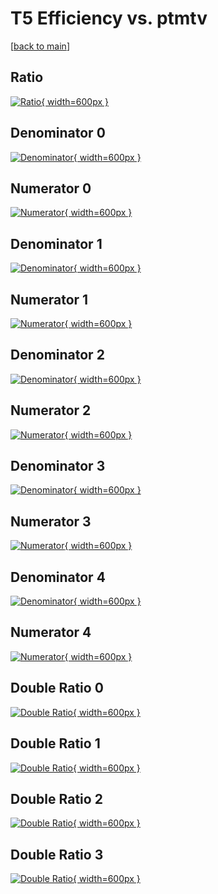 # T5 Efficiency vs. ptmtv

[[back to main](./)]



## Ratio

[![Ratio](../mtv/var/T5_vtr_321_1_eff_ptmtv.png){ width=600px }](../mtv/var/T5_vtr_321_1_eff_ptmtv.pdf)

## Denominator 0

[![Denominator](../mtv/den/T5_vtr_321_1_eff_ptmtv_den0.png){ width=600px }](../mtv/den/T5_vtr_321_1_eff_ptmtv_den0.pdf)

## Numerator 0

[![Numerator](../mtv/num/T5_vtr_321_1_eff_ptmtv_num0.png){ width=600px }](../mtv/num/T5_vtr_321_1_eff_ptmtv_num0.pdf)

## Denominator 1

[![Denominator](../mtv/den/T5_vtr_321_1_eff_ptmtv_den1.png){ width=600px }](../mtv/den/T5_vtr_321_1_eff_ptmtv_den1.pdf)

## Numerator 1

[![Numerator](../mtv/num/T5_vtr_321_1_eff_ptmtv_num1.png){ width=600px }](../mtv/num/T5_vtr_321_1_eff_ptmtv_num1.pdf)

## Denominator 2

[![Denominator](../mtv/den/T5_vtr_321_1_eff_ptmtv_den2.png){ width=600px }](../mtv/den/T5_vtr_321_1_eff_ptmtv_den2.pdf)

## Numerator 2

[![Numerator](../mtv/num/T5_vtr_321_1_eff_ptmtv_num2.png){ width=600px }](../mtv/num/T5_vtr_321_1_eff_ptmtv_num2.pdf)

## Denominator 3

[![Denominator](../mtv/den/T5_vtr_321_1_eff_ptmtv_den3.png){ width=600px }](../mtv/den/T5_vtr_321_1_eff_ptmtv_den3.pdf)

## Numerator 3

[![Numerator](../mtv/num/T5_vtr_321_1_eff_ptmtv_num3.png){ width=600px }](../mtv/num/T5_vtr_321_1_eff_ptmtv_num3.pdf)

## Denominator 4

[![Denominator](../mtv/den/T5_vtr_321_1_eff_ptmtv_den4.png){ width=600px }](../mtv/den/T5_vtr_321_1_eff_ptmtv_den4.pdf)

## Numerator 4

[![Numerator](../mtv/num/T5_vtr_321_1_eff_ptmtv_num4.png){ width=600px }](../mtv/num/T5_vtr_321_1_eff_ptmtv_num4.pdf)

## Double Ratio 0

[![Double Ratio](../mtv/ratio/T5_vtr_321_1_eff_ptmtv_ratio0.png){ width=600px }](../mtv/ratio/T5_vtr_321_1_eff_ptmtv_ratio0.pdf)

## Double Ratio 1

[![Double Ratio](../mtv/ratio/T5_vtr_321_1_eff_ptmtv_ratio1.png){ width=600px }](../mtv/ratio/T5_vtr_321_1_eff_ptmtv_ratio1.pdf)

## Double Ratio 2

[![Double Ratio](../mtv/ratio/T5_vtr_321_1_eff_ptmtv_ratio2.png){ width=600px }](../mtv/ratio/T5_vtr_321_1_eff_ptmtv_ratio2.pdf)

## Double Ratio 3

[![Double Ratio](../mtv/ratio/T5_vtr_321_1_eff_ptmtv_ratio3.png){ width=600px }](../mtv/ratio/T5_vtr_321_1_eff_ptmtv_ratio3.pdf)


